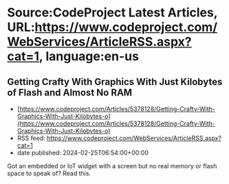 # Source:CodeProject Latest Articles, URL:https://www.codeproject.com/WebServices/ArticleRSS.aspx?cat=1, language:en-us

## Getting Crafty With Graphics With Just Kilobytes of Flash and Almost No RAM
 - [https://www.codeproject.com/Articles/5378128/Getting-Crafty-With-Graphics-With-Just-Kilobytes-o](https://www.codeproject.com/Articles/5378128/Getting-Crafty-With-Graphics-With-Just-Kilobytes-o)
 - RSS feed: https://www.codeproject.com/WebServices/ArticleRSS.aspx?cat=1
 - date published: 2024-02-25T06:54:00+00:00

Got an embedded or IoT widget with a screen but no real memory or flash space to speak of? Read this.

